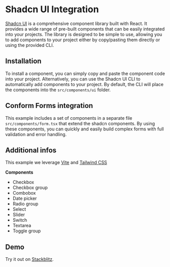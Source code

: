 # Shadcn UI Integration

[Shadcn UI](https://ui.shadcn.com/) is a comprehensive component library built with React. It provides a wide range of pre-built components that can be easily integrated into your projects. The library is designed to be simple to use, allowing you to add components to your project either by copy/pasting them directly or using the provided CLI.

## Installation

To install a component, you can simply copy and paste the component code into your project. Alternatively, you can use the Shadcn UI CLI to automatically add components to your project. By default, the CLI will place the components into the `src/components/ui` folder.

## Conform Forms integration

This example includes a set of components in a separate file `src/components/form.tsx` that extend the shadcn components. By using these components, you can quickly and easily build complex forms with full validation and error handling.

## Additional infos

This example we leverage [Vite](https://vitejs.dev/) and [Tailwind CSS](https://tailwindcss.com/)

**Components**

- Checkbox
- Checkbox group
- Combobox
- Date picker
- Radio group
- Select
- Slider
- Switch
- Textarea
- Toggle group

## Demo

<!-- sandbox src="/examples/shadcn-ui" -->

Try it out on [Stackblitz](https://stackblitz.com/github/edmundhung/conform/tree/main/examples/shadcn-ui).

<!-- /sandbox -->
